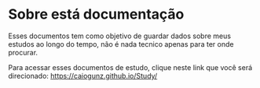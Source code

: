 # Sobre está documentação

Esses documentos tem como objetivo de guardar dados sobre meus estudos ao longo do tempo, não é nada tecnico apenas para ter onde procurar.

Para acessar esses documentos de estudo, clique neste link que você será direcionado: https://caiogunz.github.io/Study/